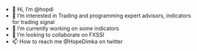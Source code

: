 - 👋 Hi, I’m @hopdi
- 👀 I’m interested in Trading and programming expert advisors, indicators for trading signal
- 🌱 I’m currently working on some indicators
- 💞️ I’m looking to collaborate on FXSSI
- 📫 How to reach me @HopeDimka on twitter

<!---
hopdi/hopdi is a ✨ special ✨ repository because its `README.md` (this file) appears on your GitHub profile.
You can click the Preview link to take a look at your changes.
--->
